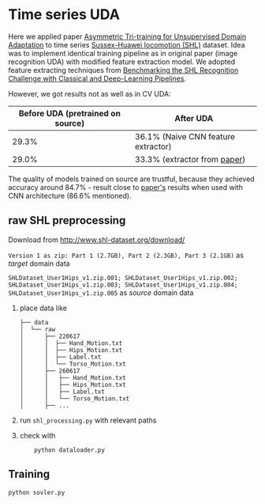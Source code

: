 # Time series UDA

Here we applied paper [Asymmetric Tri-training for Unsupervised Domain Adaptation](https://arxiv.org/abs/1702.08400)
to time series [Sussex-Huawei locomotion (SHL)](http://www.shl-dataset.org/) dataset. Idea was to implement identical
training pipeline as in original paper (image recognition UDA) with modified feature extraction model. We adopted 
feature extracting techniques from 
[Benchmarking the SHL Recognition Challenge with Classical and Deep-Learning Pipelines](http://acm.mementodepot.org/pubs/proceedings/acmconferences_3267305/3267305/3267305.3267531/3267305.3267531.pdf).

However, we got results not as well as in CV UDA:

|Before UDA (pretrained on source) | After UDA |
|---|---|
|29.3% | 36.1% (Naive CNN feature extractor)|
|29.0% | 33.3% (extractor from [paper](http://acm.mementodepot.org/pubs/proceedings/acmconferences_3267305/3267305/3267305.3267531/3267305.3267531.pdf))|

The quality of models trained on source are trustful, because they achieved accuracy around 84.7% - result close to
[paper's](http://acm.mementodepot.org/pubs/proceedings/acmconferences_3267305/3267305/3267305.3267531/3267305.3267531.pdf) results when used with CNN architecture (86.6% mentioned). 



## raw SHL preprocessing

Download from http://www.shl-dataset.org/download/

```Version 1 as zip: Part 1 (2.7GB), Part 2 (2.3GB), Part 3 (2.1GB)``` as *target* domain data

```SHLDataset_User1Hips_v1.zip.001; SHLDataset_User1Hips_v1.zip.002; SHLDataset_User1Hips_v1.zip.003; SHLDataset_User1Hips_v1.zip.004; SHLDataset_User1Hips_v1.zip.005```
as *source* domain data

1. place data like
    ```
    ├── data
    │  └── raw
    │      ├── 220617
    │      │  ├── Hand_Motion.txt
    │      │  ├── Hips_Motion.txt
    │      │  ├── Label.txt
    │      │  └── Torso_Motion.txt
    │      ├── 260617
    │      │   ├── Hand_Motion.txt
    │      │   ├── Hips_Motion.txt
    │      │   ├── Label.txt
    │      │   └── Torso_Motion.txt
    │      ├── ...
    ```

2. run ``` shl_processing.py ``` with relevant paths

3. check with
    ```
        python dataloader.py
    ```
   
## Training
```
python sovler.py
```
